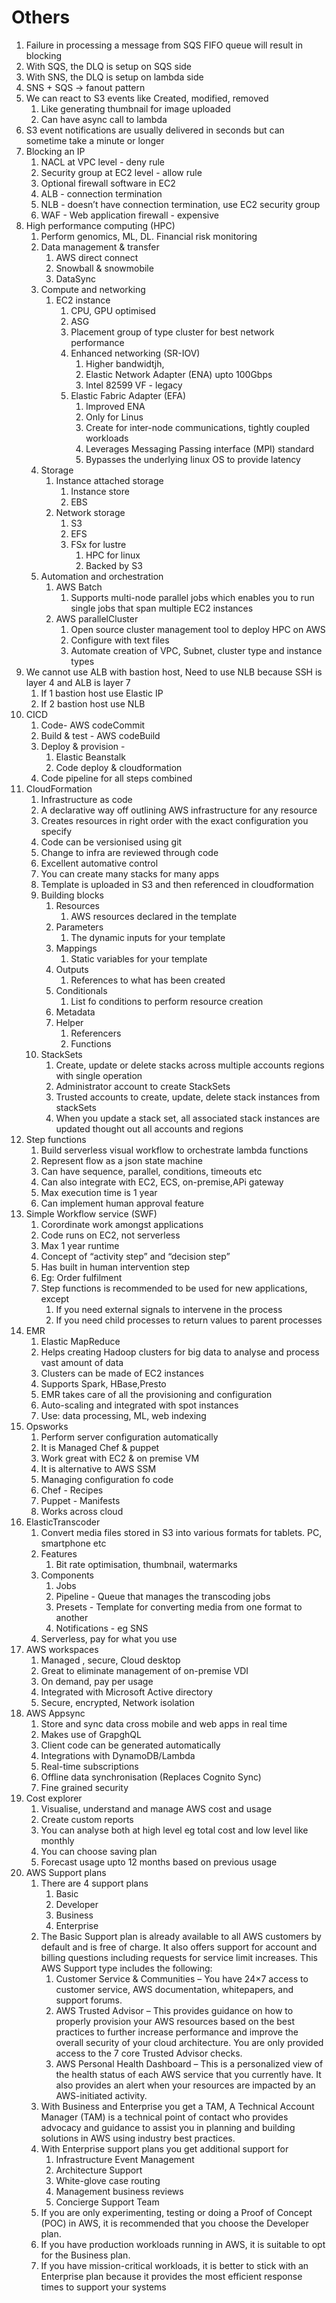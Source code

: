 # Others

1. Failure in processing a message from SQS FIFO queue will result in blocking 
2. With SQS, the DLQ is setup on SQS side
3. With SNS, the DLQ is setup on lambda side
4. SNS + SQS -> fanout pattern
5. We can react to S3 events like Created, modified, removed
    1. Like generating thumbnail for image uploaded
    2. Can have async call to lambda
6. S3 event notifications are usually delivered in seconds but can sometime take a minute or longer
7. Blocking an IP
    1. NACL at VPC level - deny rule
    2. Security group at EC2 level  - allow rule
    3. Optional firewall software in EC2
    4. ALB - connection termination
    5. NLB - doesn’t have connection termination, use EC2 security group
    6. WAF - Web application firewall - expensive
8. High performance computing (HPC)
    1. Perform genomics, ML, DL. Financial risk monitoring
    2. Data management & transfer
        1. AWS direct connect
        2. Snowball & snowmobile
        3. DataSync
    3. Compute and networking
        1. EC2 instance
            1. CPU, GPU optimised
            2. ASG
            3. Placement group of type cluster for best network performance
            4. Enhanced networking (SR-IOV)
                1. Higher bandwidtjh, 
                2. Elastic Network Adapter (ENA) upto 100Gbps
                3. Intel 82599 VF - legacy
            5. Elastic Fabric Adapter (EFA)
                1. Improved ENA
                2. Only for Linus 
                3. Create for inter-node communications, tightly coupled workloads
                4. Leverages Messaging Passing interface (MPI) standard
                5. Bypasses the underlying linux OS to provide latency
    4. Storage
        1. Instance attached storage
            1. Instance store
            2. EBS
        2. Network storage
            1. S3
            2. EFS
            3. FSx for lustre
                1. HPC for linux
                2. Backed by S3
    5. Automation and orchestration
        1. AWS Batch
            1. Supports multi-node parallel jobs which enables you to run single jobs that span multiple EC2 instances
        2. AWS parallelCluster
            1. Open source cluster management tool to deploy HPC on AWS
            2. Configure with text files
            3. Automate creation of VPC, Subnet, cluster type and instance types
9. We cannot use ALB with bastion host, Need to use NLB because SSH is layer 4 and ALB is layer 7
    1. If 1 bastion host use Elastic IP
    2. If 2 bastion host use NLB
10. CICD
    1. Code- AWS codeCommit
    2. Build & test - AWS codeBuild
    3. Deploy & provision - 
        1. Elastic Beanstalk
        2. Code deploy & cloudformation
    4. Code pipeline for all steps combined
11. CloudFormation
    1. Infrastructure as code
    2. A declarative way off outlining AWS infrastructure for any resource
    3. Creates resources in right order with the exact configuration you specify
    4. Code can be versionised using git
    5. Change to infra are reviewed through code
    6. Excellent automative control
    7. You can create many stacks for many apps
    8. Template is uploaded in S3 and then referenced in cloudformation
    9. Building blocks
        1. Resources
            1. AWS resources declared in the template
        2. Parameters
            1. The dynamic inputs for your template
        3. Mappings
            1. Static variables for your template
        4. Outputs
            1. References to what has been created
        5. Conditionals
            1. List fo conditions to perform resource creation
        6. Metadata
        7. Helper
            1. Referencers
            2. Functions
    10. StackSets
        1. Create, update or delete stacks across multiple accounts regions with single operation
        2. Administrator account to create StackSets
        3. Trusted accounts to create, update, delete stack instances from stackSets
        4. When you update a stack set, all associated stack instances are updated thought out all accounts and regions
12. Step functions
    1. Build serverless visual workflow to orchestrate lambda functions
    2. Represent flow as a json state machine
    3. Can have sequence, parallel, conditions, timeouts etc
    4. Can also integrate with EC2, ECS, on-premise,APi gateway
    5. Max execution time is 1 year
    6. Can implement human approval feature
13. Simple Workflow service (SWF)
    1. Corordinate work amongst applications
    2. Code runs on EC2, not serverless
    3. Max 1 year runtime
    4. Concept of “activity step” and “decision step”
    5. Has built in human intervention step
    6. Eg: Order fulfilment
    7. Step functions is recommended to be used for new applications, except
        1. If you need external signals to intervene in the process
        2. If you need child processes to return values to parent processes
14. EMR
    1. Elastic MapReduce
    2. Helps creating Hadoop clusters for big data to analyse and process vast amount of data
    3. Clusters can be made of EC2 instances
    4. Supports Spark, HBase,Presto
    5. EMR takes care of all the provisioning and configuration
    6. Auto-scaling and integrated with spot instances
    7. Use: data processing, ML, web indexing
15. Opsworks
    1. Perform server configuration automatically
    2. It is Managed Chef & puppet
    3. Work great with EC2 & on premise VM
    4. It is alternative to AWS SSM
    5. Managing configuration fo code
    6. Chef - Recipes
    7. Puppet - Manifests
    8. Works across cloud
16. ElasticTranscoder
    1. Convert media files stored in S3 into various formats for tablets. PC, smartphone etc
    2. Features 
        1. Bit rate optimisation, thumbnail, watermarks
    3. Components
        1. Jobs 
        2. Pipeline - Queue that manages the transcoding jobs
        3. Presets - Template for converting media from one format to another
        4. Notifications - eg SNS
    4. Serverless, pay for what you use
17. AWS workspaces
    1. Managed , secure, Cloud desktop
    2. Great to eliminate management of on-premise VDI
    3. On demand, pay per usage
    4. Integrated with Microsoft Active directory
    5. Secure, encrypted, Network isolation
18. AWS Appsync
    1. Store and sync data cross mobile and web apps in real time
    2. Makes use of GrapghQL
    3. Client code can be generated automatically
    4. Integrations with DynamoDB/Lambda
    5. Real-time subscriptions
    6. Offline data synchronisation (Replaces Cognito Sync)
    7. Fine grained security
19. Cost explorer
    1. Visualise, understand and manage AWS cost and usage
    2. Create custom reports
    3. You can analyse both at high level eg total  cost and low level like monthly
    4. You can choose saving plan
    5. Forecast usage upto 12 months based on previous usage
20. AWS Support plans
    1. There are 4 support plans
        1. Basic
        2. Developer
        3. Business
        4. Enterprise
    2. The Basic Support plan is already available to all AWS customers by default and is free of charge. It also offers support for account and billing questions including requests for service limit increases. This AWS Support type includes the following:
        1. Customer Service & Communities – You have 24×7 access to customer service, AWS documentation, whitepapers, and support forums.
        2. AWS Trusted Advisor – This provides guidance on how to properly provision your AWS resources based on the best practices to further increase performance and improve the overall security of your cloud architecture. You are only provided access to the 7 core Trusted Advisor checks.
        3. AWS Personal Health Dashboard – This is a personalized view of the health status of each AWS service that you currently have. It also provides an alert when your resources are impacted by an AWS-initiated activity.
    3. With Business and Enterprise you get a TAM, A Technical Account Manager (TAM) is a technical point of contact who provides advocacy and guidance to assist you in planning and building solutions in AWS using industry best practices.
    4. With Enterprise support plans you get additional support for
        1. Infrastructure Event Management 
        2. Architecture Support
        3. White-glove case routing
        4. Management business reviews
        5. Concierge Support Team
    5. If you are only experimenting, testing or doing a Proof of Concept (POC) in AWS, it is recommended that you choose the Developer plan. 
    6. If you have production workloads running in AWS, it is suitable to opt for the Business plan. 
    7. If you have mission-critical workloads, it is better to stick with an Enterprise plan because it provides the most efficient response times to support your systems


